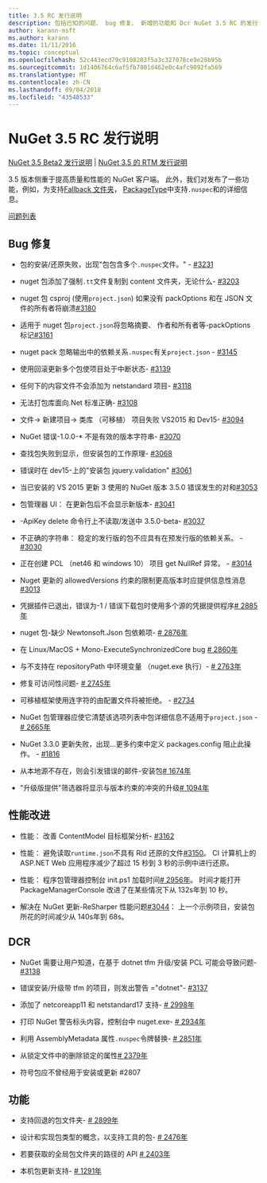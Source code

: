 ```yaml
---
title: 3.5 RC 发行说明
description: 包括已知的问题、 bug 修复、 新增的功能和 Dcr NuGet 3.5 RC 的发行说明。
author: karann-msft
ms.author: karann
ms.date: 11/11/2016
ms.topic: conceptual
ms.openlocfilehash: 52c443ecd79c9108203f5a3c327078ce9e28b95b
ms.sourcegitcommit: 1d1406764c6af5fb7801d462e0c4afc9092fa569
ms.translationtype: MT
ms.contentlocale: zh-CN
ms.lasthandoff: 09/04/2018
ms.locfileid: "43548533"
---
```

# <a name="nuget-35-rc-release-notes"></a>NuGet 3.5 RC 发行说明

[NuGet 3.5 Beta2 发行说明](../release-notes/nuget-3.5-Beta2.md) | [NuGet 3.5 的 RTM 发行说明](../release-notes/nuget-3.5-RTM.md)

3.5 版本侧重于提高质量和性能的 NuGet 客户端。 此外，我们对发布了一些功能，例如，为支持[Fallback 文件夹](https://github.com/NuGet/Home/issues/2899)， [PackageType](https://github.com/NuGet/Home/issues/2476)中支持`.nuspec`和的详细信息。

[问题列表](https://github.com/NuGet/Home/issues?q=is%3Aissue+is%3Aclosed+milestone%3A%223.5%20RC")

## <a name="bug-fixes"></a>Bug 修复

* 包的安装/还原失败，出现"包包含多个`.nuspec`文件。" - [#3231](https://github.com/NuGet/Home/issues/3231)

* nuget 包添加了强制`.tt`文件复制到 content 文件夹，无论什么- [#3203](https://github.com/NuGet/Home/issues/3203)

* nuget 包 csproj (使用`project.json`) 如果没有 packOptions 和在 JSON 文件的所有者将崩溃[#3180](https://github.com/NuGet/Home/issues/3180)

* 适用于 nuget 包`project.json`将忽略摘要、 作者和所有者等-packOptions 标记[#3161](https://github.com/NuGet/Home/issues/3161)

* nuget pack 忽略输出中的依赖关系`.nuspec`有关`project.json`  -  [#3145](https://github.com/NuGet/Home/issues/3145)

* 使用回滚更新多个包使项目处于中断状态- [#3139](https://github.com/NuGet/Home/issues/3139)

* 任何下的内容文件不会添加为 netstandard 项目- [#3118](https://github.com/NuGet/Home/issues/3118)

* 无法打包库面向.Net 标准正确- [#3108](https://github.com/NuGet/Home/issues/3108)

* 文件-> 新建项目-> 类库 （可移植） 项目失败 VS2015 和 Dev15- [#3094](https://github.com/NuGet/Home/issues/3094)

* NuGet 错误-1.0.0-* 不是有效的版本字符串- [#3070](https://github.com/NuGet/Home/issues/3070)

* 查找包失败到显示，但安装包的工作原理- [#3068](https://github.com/NuGet/Home/issues/3068)

* 错误时在 dev15-上的"安装包 jquery.validation" [#3061](https://github.com/NuGet/Home/issues/3061)

* 当已安装的 VS 2015 更新 3 使用的 NuGet 版本 3.5.0 错误发生的对和[#3053](https://github.com/NuGet/Home/issues/3053)

* 包管理器 UI： 在更新包后不会显示新版本- [#3041](https://github.com/NuGet/Home/issues/3041)

* -ApiKey delete 命令行上不读取/发送中 3.5.0-beta- [#3037](https://github.com/NuGet/Home/issues/3037)

* 不正确的字符串： 稳定的发行版的包不应具有在预发行版的依赖关系。 - [#3030](https://github.com/NuGet/Home/issues/3030)

* 正在创建 PCL （net46 和 windows 10） 项目 get NullRef 异常。 - [#3014](https://github.com/NuGet/Home/issues/3014)

* Nuget 更新的 allowedVersions 约束的限制更高版本时应提供信息性消息[#3013](https://github.com/NuGet/Home/issues/3013)

* 凭据插件已退出，错误为-1 / 错误下载包时使用多个源的凭据提供程序[# 2885年](https://github.com/NuGet/Home/issues/2885)

* nuget 包-缺少 Newtonsoft.Json 包依赖项- [# 2876年](https://github.com/NuGet/Home/issues/2876)

* 在 Linux/MacOS + Mono-ExecuteSynchronizedCore bug [# 2860年](https://github.com/NuGet/Home/issues/2860)

* 与不支持在 repositoryPath 中环境变量 （nuget.exe 执行）- [# 2763年](https://github.com/NuGet/Home/issues/2763)

* 修复可访问性问题- [# 2745年](https://github.com/NuGet/Home/issues/2745)

* 可移植框架使用连字符的由配置文件将被拒绝。 - [#2734](https://github.com/NuGet/Home/issues/2734)

* NuGet 包管理器应使它清楚该选项列表中包详细信息不适用于`project.json`  -  [# 2665年](https://github.com/NuGet/Home/issues/2665)

* NuGet 3.3.0 更新失败，出现...更多约束中定义 packages.config 阻止此操作。 - [#1816](https://github.com/NuGet/Home/issues/1816)

* 从本地源不存在，则会引发错误的邮件-安装包[# 1674年](https://github.com/NuGet/Home/issues/1674)

* "升级版提供"筛选器将显示与版本约束的冲突的升级[# 1094年](https://github.com/NuGet/Home/issues/1094)

## <a name="performance-improvements"></a>性能改进

* 性能： 改善 ContentModel 目标框架分析- [#3162](https://github.com/NuGet/Home/issues/3162)

* 性能： 避免读取`runtime.json`不具有 Rid 还原的文件[#3150](https://github.com/NuGet/Home/issues/3150)。 CI 计算机上的 ASP.NET Web 应用程序减少了超过 15 秒到 3 秒的示例中进行还原。

* 性能： 程序包管理器控制台 init.ps1 加载时间[# 2956年](https://github.com/NuGet/Home/issues/2956)。 时间才能打开 PackageManagerConsole 改进了在某些情况下从 132s年到 10 秒。

* 解决在 NuGet 更新-ReSharper 性能问题[#3044](https://github.com/NuGet/Home/issues/3044)： 上一个示例项目，安装包所花的时间减少从 140s年到 68s。

## <a name="dcrs"></a>DCR

* NuGet 需要让用户知道，在基于 dotnet tfm 升级/安装 PCL 可能会导致问题- [#3138](https://github.com/NuGet/Home/issues/3138)

* 错误安装/升级带 tfm 的项目，则发出警告 ="dotnet"- [#3137](https://github.com/NuGet/Home/issues/3137)

* 添加了 netcoreapp11 和 netstandard17 支持- [# 2998年](https://github.com/NuGet/Home/issues/2998)

* 打印 NuGet 警告标头内容，控制台中 nuget.exe- [# 2934年](https://github.com/NuGet/Home/issues/2934)

* 利用 AssemblyMetadata 属性`.nuspec`令牌替换- [# 2851年](https://github.com/NuGet/Home/issues/2851)

* 从锁定文件中的删除锁定的属性[# 2379年](https://github.com/NuGet/Home/issues/2379)

* 符号包应不曾经用于安装或更新 #2807

## <a name="features"></a>功能

* 支持回退的包文件夹- [# 2899年](https://github.com/NuGet/Home/issues/2899)

* 设计和实现包类型的概念，以支持工具的包- [# 2476年](https://github.com/NuGet/Home/issues/2476)

* 若要获取的全局包文件夹的路径的 API [# 2403年](https://github.com/NuGet/Home/issues/2403)

* 本机包更新支持- [# 1291年](https://github.com/NuGet/Home/issues/1291)
